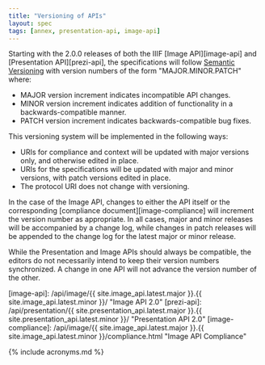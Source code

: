 ```yaml
---
title: "Versioning of APIs"
layout: spec
tags: [annex, presentation-api, image-api]
---
```


Starting with the 2.0.0 releases of both the IIIF [Image API][image-api] and [Presentation API][prezi-api], the specifications will follow [Semantic Versioning][semver] with version numbers of the form "MAJOR.MINOR.PATCH" where:

  * MAJOR version increment indicates incompatible API changes.
  * MINOR version increment indicates addition of functionality in a backwards-compatible manner.
  * PATCH version increment indicates backwards-compatible bug fixes.

This versioning system will be implemented in the following ways:

  * URIs for compliance and context will be updated with major versions only, and otherwise edited in place.
  * URIs for the specifications will be updated with major and minor versions, with patch versions edited in place.
  * The protocol URI does not change with versioning.

In the case of the Image API, changes to either the API itself or the corresponding [compliance document][image-compliance] will increment the version number as appropriate. In all cases, major and minor releases will be accompanied by a change log, while changes in patch releases will be appended to the change log for the  latest major or minor release.

While the Presentation and Image APIs should always be compatible, the editors do not necessarily intend to keep their version numbers synchronized. A change in one API will not advance the version number of the other.

[semver]: http://semver.org/spec/v2.0.0.html "Semantic Versioning 2.0.0"
[image-api]: /api/image/{{ site.image_api.latest.major }}.{{ site.image_api.latest.minor }}/ "Image API 2.0"
[prezi-api]: /api/presentation/{{ site.presentation_api.latest.major }}.{{ site.presentation_api.latest.minor }}/ "Presentation API 2.0"
[image-compliance]: /api/image/{{ site.image_api.latest.major }}.{{ site.image_api.latest.minor }}/compliance.html "Image API Compliance"

{% include acronyms.md %}

